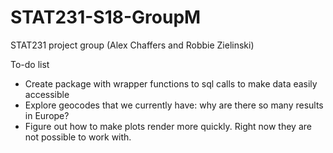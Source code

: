 # STAT231-S18-GroupM
STAT231 project group (Alex Chaffers and Robbie Zielinski)

To-do list

* Create package with wrapper functions to sql calls to make data easily accessible
* Explore geocodes that we currently have: why are there so many results in Europe?
* Figure out how to make plots render more quickly. Right now they are not possible to work with.

